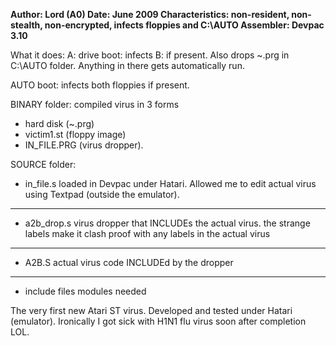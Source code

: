**Author: Lord (A0)
Date: June 2009
Characteristics: non-resident, non-stealth, non-encrypted, infects floppies and C:\AUTO
Assembler: Devpac 3.10**

What it does:
A: drive boot:
infects B: if present. Also drops ~.prg in C:\AUTO folder. Anything in there gets automatically run.

AUTO boot:
infects both floppies if present.

BINARY folder: compiled virus in 3 forms
- hard disk (~.prg)
- victim1.st (floppy image)
- IN_FILE.PRG (virus dropper).

SOURCE folder:
- in_file.s
loaded in Devpac under Hatari. Allowed me to edit actual virus using Textpad (outside the emulator).
-----
- a2b_drop.s
virus dropper that INCLUDEs the actual virus. the strange labels make it clash proof with any labels in the actual virus
-----
- A2B.S
actual virus code INCLUDEd by the dropper
-----
- include files
modules needed

The very first new Atari ST virus. Developed and tested under Hatari (emulator). Ironically I got sick with H1N1 flu virus soon after completion LOL.
